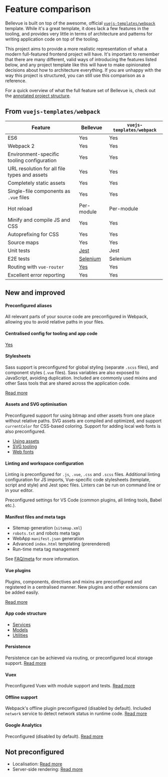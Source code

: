
# Feature comparison

Bellevue is built on top of the awesome, official [`vuejs-templates/webpack`](https://github.com/vuejs-templates/webpack) template. While it's a great template, it does lack a few features in the tooling, and provides very little in terms of architecture and patterns for writing application code on top of the tooling.

This project aims to provide a more realistic representation of what a modern full-featured frontend project will have. It's important to remember that there are many different, valid ways of introducing the features listed below, and any project template like this will have to make opinionated decisions about how to architecture everything. If you are unhappy with the way this project is structured, you can still use this comparison as a reference.

For a quick overview of what the full feature set of Bellevue is, check out the [annotated project structure](../overview/source.md).

## From `vuejs-templates/webpack`

|Feature|Bellevue|`vuejs-templates/webpack`
| -- | -- | -- |
|ES6|Yes|Yes
|Webpack 2|Yes|Yes
|Environment-specific tooling configuration|Yes|Yes
|URL resolution for all file types and assets|Yes|Yes
|Completely static assets|Yes|Yes
|Single-file components as `.vue` files|Yes|Yes
|Hot reload|Per-module|Per-module
|Minify and compile JS and CSS|Yes|Yes
|Autoprefixing for CSS|Yes|Yes
|Source maps|Yes|Yes
|Unit tests|[Jest](../tests/unit.md)|Jest
|E2E tests|[Selenium](../tests/e2e.md)|Selenium
|Routing with `vue-router`|[Yes](../ui/routing.md)|Yes
|Excellent error reporting|Yes|Yes



## New and improved

#### Preconfigured aliases

All relevant parts of your source code are preconfigured in Webpack, allowing you to avoid relative paths in your files.

#### Centralised config for tooling and app code

[Yes](../app/config.md)

#### Stylesheets

Sass support is preconfigured for global styling (separate `.scss` files), and component styles (`.vue` files). Sass variables are also exposed to JavaScript, avoiding duplication. Included are commonly used mixins and other Sass tools that are shared across the application code.

[Read more](../app/stylesheets.md)

#### Assets and SVG optimisation

Preconfigured support for using bitmap and other assets from one place without relative paths. SVG assets are compiled and optimized, and support `currentColor` for CSS-based coloring. Support for adding local web fonts is also preconfigured.

- [Using assets](../ui/assets.md)
- [SVG tooling](../tooling/svg-compilation.md)
- [Web fonts](../ui/webfonts)

#### Linting and workspace configuration

Linting is preconfigured for `.js`, `.vue`, `.css` and `.scss` files. Additional linting configuration for JS imports, Vue-specific code stylesheets (template, script and style) and Jest spec files. Linters can be run on command line or in your editor.

Preconfigured settings for VS Code (common plugins, all linting tools, Babel etc.).

#### Manifest files and meta tags

- Sitemap generation (`sitemap.xml`)
- `robots.txt` and robots meta tags
- WebApp `manifest.json` generation
- Advanced `index.html` templating (prerendered)
- Run-time meta tag management

See [FAQ/meta](../faq/meta.md) for more information.

#### Vue plugins

Plugins, components, directives and mixins are preconfigured and registered in a centralised manner. New plugins and other extensions can be added easily.

[Read more](https://github.com/Eiskis/bellevue/tree/master/src/vendor/vue.js)

#### App code structure

- [Services](https://github.com/Eiskis/bellevue/tree/master/src/services)
- [Models](https://github.com/Eiskis/bellevue/tree/master/src/models)
- [Utilities](https://github.com/Eiskis/bellevue/tree/master/src/utilities)

#### Persistence

Persistence can be achieved via routing, or preconfigured local storage support. [Read more](../ui/persistence.md)

#### Vuex

Preconfigured Vuex with module support and tests. [Read more](../app/vuex.md)

#### Offline support

Webpack's offline plugin preconfigured (disabled by default). Included `network` service to detect network status in runtime code. [Read more](../app/offline.md)

#### Google Analytics

Preconfigured (disabled by default). [Read more](../app/analytics.md)



## Not preconfigured

- Localisation: [Read more](../ui/localisation.md)
- Server-side rendering: [Read more](../ui/ssr.md)
